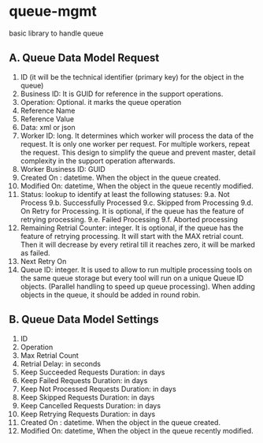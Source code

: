# queue-mgmt
basic library to handle queue

## A. Queue Data Model Request
1. ID (it will be the technical identifier (primary key) for the object in the queue)
2. Business ID: It is GUID for reference in the support operations.
3. Operation: Optional. it marks the queue operation
4. Reference Name
5. Reference Value
6. Data: xml or json
7. Worker ID: long. It determines which worker will process the data of the request. It is only one worker per request. For multiple workers, repeat the request. This design to simplify the queue and prevent master, detail complexity in the support operation afterwards.
8. Worker Business ID: GUID
9. Created On : datetime. When the object in the queue created.
10. Modified On: datetime, When the object in the queue recently modified.
11. Status: lookup to identify at least the following statuses:
	9.a. Not Process
	9.b. Successfully Processed
	9.c. Skipped from Processing
	9.d. On Retry for Processing. It is optional, if the queue has the feature of retrying processing.
	9.e. Failed Processing
	9.f. Aborted processing
12. Remaining Retrial Counter: integer. It is optional, if the queue has the feature of retrying processing. It will start with the MAX retrial count. Then it will decrease by every retiral till it reaches zero, it will be marked as failed.
13. Next Retry On
14. Queue ID: integer. It is used to allow to run multiple processing tools on the same queue storage but every tool will run on a unique Queue ID objects. (Parallel handling to speed up queue processing). When adding objects in the queue, it should be added in round robin.

## B. Queue Data Model Settings
1. ID
2. Operation
3. Max Retrial Count
4. Retrial Delay: in seconds
5. Keep Succeeded Requests Duration: in days
6. Keep Failed Requests Duration: in days
7. Keep Not Processed Requests Duration: in days
8. Keep Skipped Requests Duration: in days
9. Keep Cancelled Requests Duration: in days
10. Keep Retrying Requests Duration: in days
11. Created On : datetime. When the object in the queue created.
12. Modified On: datetime, When the object in the queue recently modified.

